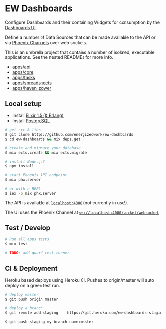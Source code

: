 # EW Dashboards

Configure Dashboards and their containing Widgets for consumption by the [Dashboards UI](https://github.com/energizedwork/ew-dashboards-ui).

Define a number of Data Sources that can be made available to the API or via [Phoenix Channels](https://hexdocs.pm/phoenix/channels.html) over web sockets.

This is an umbrella project that contains a number of isolated, executable applications. See the nested READMEs for more info.

- [apps/api](apps/api/README.md)
- [apps/core](apps/core/README.md)
- [apps/tasks](apps/tasks/README.md)
- [apps/spreadsheets](apps/spreadsheets/README.md)
- [apps/haven_power](apps/spreadsheets/README.md)




## Local setup

- Install [Elixir 1.5 (& Erlang)](https://elixir-lang.org/install.html)
- Install [PostgreSQL](https://www.postgresql.org)

```bash
# get src & libs
$ git clone https://github.com/energizedwork/ew-dashboards
$ cd ew-dashboards && mix deps.get

# create and migrate your database
$ mix ecto.create && mix ecto.migrate

# install Node.js?
$ npm install

# start Phoenix API endpoint
$ mix phx.server

# or with a REPL
$ iex -S mix phx.server
```
The API is available at [`localhost:4000`](http://localhost:4000) (not currently in use!).

The UI uses the Phoenix Channel at [`ws://localhost:4000/socket/websocket`](ws://localhost:4000/socket/websocket)

## Test / Develop

```bash
# Run all apps tests
$ mix test

# TODO: add guard test runner

```

## CI & Deployment

Heroku based deploys using Heroku CI. Pushes to origin/master will auto deploy on a green test run.

```bash
# deploy master
$ git push origin master
```


```bash
# deploy a branch
$ git remote add staging 	https://git.heroku.com/ew-dashboards-staging.git

$ git push staging my-branch-name:master
```
